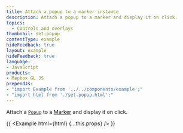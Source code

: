 ```yaml
---
title: Attach a popup to a marker instance
description: Attach a popup to a marker and display it on click.
topics:
  - Controls and overlays
thumbnail: set-popup
contentType: example
hideFeedback: true
layout: example
hideFeedback: true
language:
- JavaScript
products:
- Mapbox GL JS
prependJs:
- "import Example from '../../components/example';"
- "import html from './set-popup.html';"
---
```


Attach a [`Popup`](https://maplibre.org/maplibre-gl-js-docs/api/markers/#popup) to a [Marker](https://maplibre.org/maplibre-gl-js-docs/api/markers/#marker) and display it on click.

{{ <Example html={html} {...this.props} /> }}
